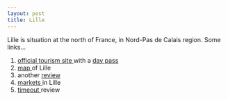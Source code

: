 ```yaml
---
layout: post
title: Lille
---
```


Lille is situation at the north of France, in Nord-Pas de Calais region. Some links...

1. [official tourism site ](http://www.lilletourism.com/index_gb.php)with a [day pass](http://www.lilletourism.com/CITY_PASS_LILLE-1-0-43-gb.html)
2. [map ](http://www.planetware.com/map/lille-map-f-lill.htm)of Lille
3. another [review](http://www.theotherside.co.uk/tm-heritage/towns/lille.htm)
4. [markets ](http://www.theotherside.co.uk/tm-heritage/visit/visit-lille-markets.htm)in Lille
5. [timeout ](http://www.timeout.com/travel/lille/intro.html)review
